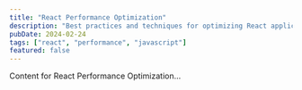 ```yaml
---
title: "React Performance Optimization"
description: "Best practices and techniques for optimizing React application performance"
pubDate: 2024-02-24
tags: ["react", "performance", "javascript"]
featured: false
---
```


Content for React Performance Optimization...